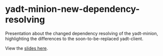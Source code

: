 yadt-minion-new-dependency-resolving
====================================

Presentation about the changed dependency resolving of the yadt-minion,
highlighting the differences to the soon-to-be-replaced yadt-client.

View the [slides here](http://arnehilmann.github.com/yadt-minion-new-dependency-resolving/yadt-new-dependency-resolving.html).
